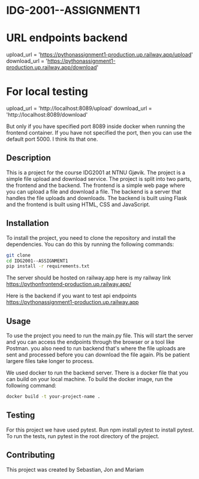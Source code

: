# IDG-2001--ASSIGNMENT1

# URL endpoints backend

upload_url = 'https://pythonassignment1-production.up.railway.app/upload'
download_url = 'https://pythonassignment1-production.up.railway.app/download'

# For local testing

upload_url = 'http://localhost:8089/upload'
download_url = 'http://localhost:8089/download'

But only if you have specified port 8089 inside docker when running the frontend container. 
If you have not specified the port, then you can use the default port 5000. I think its that one.

## Description

This is a project for the course IDG2001 at NTNU Gjøvik. The project is a simple file upload and download service.
The project is split into two parts, the frontend and the backend. The frontend is a simple web page where you can upload a file and download a file. 
The backend is a server that handles the file uploads and downloads. The backend is built using Flask and the frontend is built using HTML, CSS and JavaScript.

## Installation

To install the project, you need to clone the repository and install the dependencies. You can do this by running the following commands:

```bash
git clone
cd IDG2001--ASSIGNMENT1
pip install -r requirements.txt
```

The server should be hosted on railway.app here is my railway link https://pythonfrontend-production.up.railway.app/

Here is the backend if you want to test api endpoints https://pythonassignment1-production.up.railway.app

## Usage

To use the project you need to run the main.py file. This will start the server and you can access the endpoints through the browser or a tool like Postman. you also need to run backend that's where the file uploads are sent and processed before you can download the file again. Pls be patient largere files take longer to process.

We used docker to run the backend server. There is a docker file that you can build on your local machine. To build the docker image, run the following command:

```bash
docker build -t your-project-name .
```

## Testing

For this project we have used pytest. Run npm install pytest to install pytest. To run the tests, run pytest in the root directory of the project.

## Contributing

This project was created by Sebastian, Jon and Mariam
